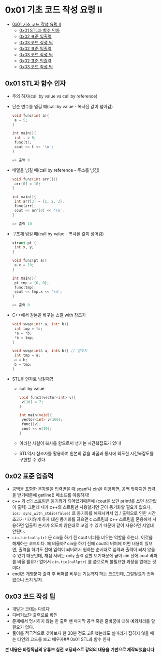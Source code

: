 # 0x01 기초 코드 작성 요령 II

<!--ts-->

- [0x01 기초 코드 작성 요령 II](#0x01-기초-코드-작성-요령-ii)
  - [0x01 STL과 함수 인자](#0x01-stl과-함수-인자)
  - [0x02 표준 입출력](#0x02-표준-입출력)
  - [0x03 코드 작성 팁](#0x03-코드-작성-팁)
  - [0x02 표준 입출력](#0x02-표준-입출력-1)
  - [0x03 코드 작성 팁](#0x03-코드-작성-팁-1)
  - [0x02 표준 입출력](#0x02-표준-입출력-2)
  - [0x03 코드 작성 팁](#0x03-코드-작성-팁-2)

<!-- Created by https://github.com/ekalinin/github-markdown-toc -->
<!-- Added by: sungminyou, at: 2022년 6월 28일 화요일 12시 48분 51초 KST -->

<!--te-->

## 0x01 STL과 함수 인자

- 주의 하자(call by value vs call by reference)

- 단순 변수를 넘길 때(call by value - 복사된 값이 넘어감)

  ```cpp
  void func(int a){
   a = 5;
  }

  int main(){
   int t = 0;
   func(t);
   cout << t << '\n';
  }

  => 출력 0
  ```

- 배열을 넘길 때(call by reference - 주소를 넘김)

  ```cpp
  void func(int arr[]){
   arr[0] = 10;
  }

  int main(){
   int arr[3] = {1, 2, 3};
   func(arr);
   cout << arr[0] << '\n';
  }

  => 출력 10
  ```

- 구조체 넘길 때(call by value - 복사된 값이 넘어감)

  ```cpp
  struct pt {
   int x, y;
  }

  void func(pt a){
   a.x = 10;
  }

  int main(){
   pt tmp = {0, 0};
   func(tmp);
   cout << tmp.x << '\n';
  }

  => 출력 0
  ```

- C++에서 원본을 바꾸는 스킬 with 참조자

  ```cpp
  void swap(int* a, int* b){
   int tmp = *a;
   *a = *b;
   *b = tmp;
  }

  void swap(int& a, int& b){ // 참조자
   int tmp = a;
   a = b;
   b = tmp;
  }

  ```

- STL을 인자로 넘길때?!

  - call by value

    ```cpp
    void func1(vector<int> v){
     v[10] = 7;
    }

    int main(void){
     vector<int> v(100);
     func1(v);
     cout << v[10];
    }
    ```

  - 이러한 사실이 복사를 함으로써 생기는 시간복잡도가 있다!
  - STL역시 참조자를 활용하여 원본의 값을 바꿈과 동시에 의도한 시간복잡도를 구현할 수 있다.

## 0x02 표준 입출력

- 공백을 포함한 문자열을 입력받을 때 scanf나 cin을 이용하면, 공백 앞까지만 입력을 받기때문에 getline() 메소드를 이용하자!
- c++ 과 c의 스트림은 동기화가 되어있기때문에 (cout을 쓰던 printf를 쓰던 상관없이 출력) 그런데 내가 c++의 스트림만 사용할거면 굳이 동기화할 필요가 없으니, `ios::sync_with_stdio(false)` 로 동기화를 해제시켜서 입 / 출력으로 인한 시간초과가 나지않게 하자 대신 동기화를 끊으면 c 스트림과 c++ 스트림을 혼용해서 사용하면 입출력 순서가 의도치 않은대로 꼬일 수 있기 때문에 같이 사용하면 저얼대 안된다.
- `cin.tie(nullptr)` 은 cin을 하기 전 cout 버퍼를 비우는 역할을 하는데, 이것을 해제하는 코드이다. 왜 비울까? cin을 하기 전에 cout의 버퍼에 어떤 내용이 있으면, 출력을 하기도 전에 입력이 되버려서 원하는 순서대로 입력과 출력이 되지 않을 수 있기 때문인데, 채점 서버는 only 출력 값만 보기때문에 굳이 cin 전에 cout 버퍼를 비울 필요가 없어서 `cin.tie(nullptr)` 를 씀으로써 불필요한 과정을 없애는 것이다.
- endl은 개행문자 출력 후 버퍼를 비우는 기능까지 하는 코드인데, 그럴필요가 전혀 없으니 쓰지 말자.

## 0x03 코드 작성 팁

- 개발과 코테는 다르다
- 디버거보단 출력으로 확인
- 문제에서 명시하지 않는 한 출력 맨 마지막 공백 혹은 줄바꿈에 대해 예외처리를 할 필요가 없다.
- 풀이를 적극적으로 찾아보자 한 30분 정도 고민했는데도 실마리가 잡히지 않을 때는 타인의 코드를 보고 배우자## 0x01 STL과 함수 인자

**본 내용은 바킹독님의 유튜브 실전 코딩테스트 강의의 내용을 기반으로 제작되었습니다**
